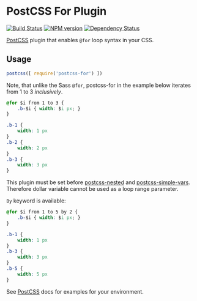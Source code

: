 # PostCSS For Plugin
[![Build Status](https://travis-ci.org/antyakushev/postcss-for.svg)][ci] [![NPM version](https://badge.fury.io/js/postcss-for.svg)][npm] [![Dependency Status](https://gemnasium.com/antyakushev/postcss-default-unit.svg)][deps]

[PostCSS] plugin that enables `@for` loop syntax in your CSS.

## Usage

```js
postcss([ require('postcss-for') ])
```

Note, that unlike the Sass `@for`, postcss-for in the example below iterates from 1 to 3 *inclusively*.
```css
@for $i from 1 to 3 {
    .b-$i { width: $i px; }
}
```

```css
.b-1 {
    width: 1 px
}
.b-2 {
    width: 2 px
}
.b-3 {
    width: 3 px
}
```

This plugin must be set before [postcss-nested] and [postcss-simple-vars]. 
Therefore dollar variable cannot be used as a loop range parameter.

`By` keyword is available:

```css
@for $i from 1 to 5 by 2 {
    .b-$i { width: $i px; }
}
```

```css
.b-1 {
    width: 1 px
}
.b-3 {
    width: 3 px
}
.b-5 {
    width: 5 px
}
```



See [PostCSS] docs for examples for your environment.

[PostCSS]:             https://github.com/postcss/postcss
[postcss-nested]:      https://github.com/postcss/postcss-nested
[postcss-simple-vars]: https://github.com/postcss/postcss-simple-vars
[ci]:                  https://travis-ci.org/antyakushev/postcss-for
[deps]:                https://gemnasium.com/antyakushev/postcss-for
[npm]:                 http://badge.fury.io/js/postcss-for

